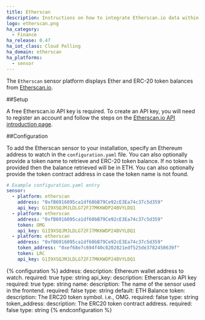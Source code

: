 ```yaml
---
title: Etherscan
description: Instructions on how to integrate Etherscan.io data within Home Assistant.
logo: etherscan.png
ha_category:
  - Finance
ha_release: 0.47
ha_iot_class: Cloud Polling
ha_domain: etherscan
ha_platforms:
  - sensor
---
```


The `Etherscan` sensor platform displays Ether and ERC-20 token balances from [Etherscan.io](https://etherscan.io).

##Setup

A free Etherscan.io API key is required. To create an API key, you will need to register an account and follow the steps on the [Etherscan.io API introduction page](https://etherscan.io/apis).

##Configuration

To add the Etherscan sensor to your installation, specify an Ethereum address to watch in the `configuration.yaml` file. You can also optionally provide a token name to retrieve and ERC-20 token balance. If no token is provided then the balance retrieved will be in ETH. You can also optionally provide the token contract address in case the token name is not found.

```yaml
# Example configuration.yaml entry
sensor:
  - platform: etherscan
    address: "0xfB6916095ca1df60bB79Ce92cE3Ea74c37c5d359"
    api_key: G1I9XSQJMJLDLG72FJ7MKKWDP24BVYLDQ1
  - platform: etherscan
    address: "0xfB6916095ca1df60bB79Ce92cE3Ea74c37c5d359"
    token: OMG
    api_key: G1I9XSQJMJLDLG72FJ7MKKWDP24BVYLDQ1
  - platform: etherscan
    address: "0xfB6916095ca1df60bB79Ce92cE3Ea74c37c5d359"
    token_address: "0xef68e7c694f40c8202821edf525de3782458639f"
    token: LRC
    api_key: G1I9XSQJMJLDLG72FJ7MKKWDP24BVYLDQ1
```

{% configuration %}
address:
  description: Ethereum wallet address to watch.
  required: true
  type: string
api_key:
  description: Etherscan.io API key
  required: true
  type: string
name:
  description: The name of the sensor used in the frontend.
  required: false
  type: string
  default: ETH Balance
token:
  description: The ERC20 token symbol. i.e., OMG.
  required: false
  type: string
token_address:
  description: The ERC20 token contract address.
  required: false
  type: string
{% endconfiguration %}
